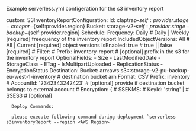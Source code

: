 Example serverless.yml configeration for the s3 inventory report

custom:
  S3InventoryReportConfiguration:
    Id: claptrap-${self:provider.stage}-creeper-${self:provider.region}
    Bucket: storage-v2-${self:provider.stage}-backup-${self:provider.region}
    Schedule:
      Frequency: Daily # Daily | Weekly [required] freequency of the inventory report
    IncludedObjectVersions: All  # All | Current [required] object versions 
    IsEnabled: true # true || false [required]
    # Filter:
    #   Prefix: inventory-report # [optional] prefix in the s3 for the inventory report
    OptionalFields:
      - Size
      - LastModifiedDate
      - StorageClass
      - ETag
      - IsMultipartUploaded
      - ReplicationStatus
      - EncryptionStatus
    Destination:
      Bucket: arn:aws:s3:::storage-v2-pu-backup-eu-west-1-inventory # destination bucket arn
      Format: CSV
      Prefix: inventory
      # AccountId: '2342343242423' # [optional] provide if destination bucket belongs to external account
      # Encryption: {
      #   SSEKMS:
      #     KeyId: 'string' |
      #   SSES3  # [optional] 
      

      Deploy Commands:

      please execute following command during deployment `serverless s3inventoryReport --region <AWS Region>` 

